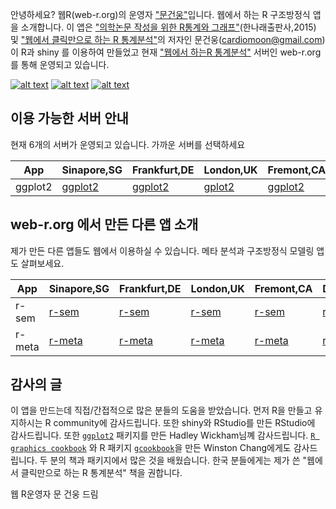 안녕하세요? 웹R(web-r.org)의 운영자 ["문건웅"](http://www.doctorsnews.co.kr/news/articleView.html?idxno=103653)입니다. 웹에서 하는 R 구조방정식 앱을 소개합니다.  이 앱은 ["의학논문 작성을 위한  R통계와 그래프"](http://www.aladin.co.kr/shop/wproduct.aspx?ISBN=8955661797)(한나래출판사,2015) 및 ["웹에서 클릭만으로 하는 R 통계분석"](http://www.aladin.co.kr/shop/wproduct.aspx?ItemId=66714863)의 저자인 문건웅(cardiomoon@gmail.com)이 R과 shiny 를 이용하여 만들었고 현재 ["웹에서 하는R 통계분석"](http:://web-r.org) 서버인 web-r.org를 통해 운영되고 있습니다.

[![alt text](http://file.mdtoday.co.kr/news/2015/0515/20150515141507_555580db9d331_1.jpg)](http://www.doctorsnews.co.kr/news/articleView.html?idxno=103653)
[![alt text](http://image.aladin.co.kr/product/5142/44/cover/8955661797_1.jpg)](http://www.aladin.co.kr/shop/wproduct.aspx?ISBN=8955661797)
[![alt text](http://image.aladin.co.kr/product/6671/48/cover/8955661851_1.jpg)](http://www.aladin.co.kr/shop/wproduct.aspx?ItemId=66714863)

## 이용 가능한 서버 안내

현재 6개의 서버가 운영되고 있습니다. 가까운 서버를 선택하세요

App    | Sinapore,SG|Frankfurt,DE|London,UK|Fremont,CA|Dallas,TX|Newark,NJ|
-------|------------|------------|---------|----------|---------|---------|
ggplot2  |  [ggplot2](http://45.118.135.113:3838/ggplot2)| [ggplot2](http://85.90.244.159:3838/ggplot2)|[gplot2](http://88.80.188.114:3838/ggplot2)|[ggplot2](http://198.74.50.54:3838/ggplot2)|[ggplot2](http://23.239.25.35:3838/gplot2)|[ggplot2](http://45.79.141.61:3838/ggplot2)

## web-r.org 에서 만든 다른 앱 소개

제가 만든 다른 앱들도 웹에서 이용하실 수 있습니다. 메타 분석과 구조방정식 모델링 앱도 살펴보세요.

App    | Sinapore,SG|Frankfurt,DE|London,UK|Fremont,CA|Dallas,TX|Newark,NJ|
-------|------------|------------|---------|----------|---------|---------|
r-sem  |  [r-sem](http://45.118.135.113:3838/r-sem)| [r-sem](http://85.90.244.159:3838/r-sem)|[r-sem](http://88.80.188.114:3838/r-sem)|[r-sem](http://198.74.50.54:3838/r-sem)|[r-sem](http://23.239.25.35:3838/r-sem)|[r-sem](http://45.79.141.61:3838/r-sem)
r-meta  | [r-meta](http://45.118.135.113:3838/meta)|[r-meta](http://85.90.244.159:3838/meta)|[r-meta](http://88.80.188.114:3838/meta)|[r-meta](http://198.74.50.54:3838/meta)|[r-meta](http://23.239.25.35:3838/meta)|[r-meat](http://45.79.141.61:3838/meta)


## 감사의 글

이 앱을 만드는데 직접/간접적으로 많은 분들의 도움을 받았습니다. 먼저 R을 만들고 유지하시는 R community에 감사드립니다. 또한 shiny와 RStudio를 만든 RStudio에 감사드립니다. 또한 [`ggplot2`](https://cran.r-project.org/web/packages/ggplot2/index.html) 패키지를 만든 Hadley Wickham님꼐 감사드립니다. [`R graphics cookbook`](http://shop.oreilly.com/product/0636920023135.do) 와 R 패키지 [`gcookbook`](https://cran.r-project.org/web/packages/gcookbook/index.html)을 만든 Winston Chang에게도 감사드립니다. 두 분의 책과 패키지에서 많은 것을 배웠습니다. 한국 분들에게는 제가 쓴 "웹에서 클릭만으로 하는 R 통계분석" 책을 권합니다.

웹 R운영자 문 건웅 드림
